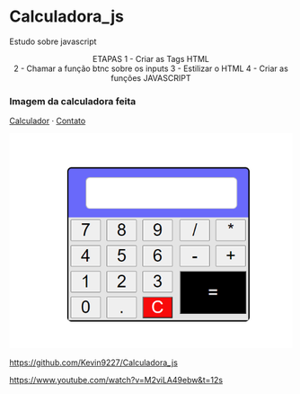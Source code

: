# Calculadora_js
Estudo sobre javascript

<p align="center">ETAPAS
1 - Criar as Tags HTML</br>
2 - Chamar a função btnc sobre os inputs
3 - Estilizar o HTML 
4 - Criar as funções JAVASCRIPT
<h3>Imagem da calculadora feita</h3>

 <a href="https://github.com/kevin9227/calculadora_js">Calculador</a>
    ·
    <a href="https://www.linkedin.com/in/joaquimdecampos/">Contato</a>
</p>
<img src="cl.png">

https://github.com/Kevin9227/Calculadora_js

https://www.youtube.com/watch?v=M2viLA49ebw&t=12s
